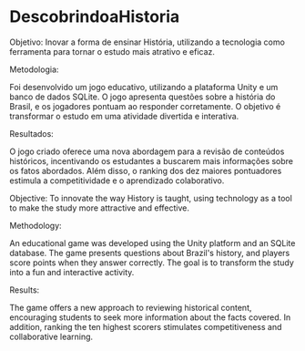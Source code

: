 # DescobrindoaHistoria

Objetivo: 
Inovar a forma de ensinar História, utilizando a tecnologia como ferramenta para tornar o estudo mais atrativo e eficaz.

Metodologia:

Foi desenvolvido um jogo educativo, utilizando a plataforma Unity e um banco de dados SQLite. O jogo apresenta questões sobre a história do Brasil, e os jogadores pontuam ao responder corretamente. O objetivo é transformar o estudo em uma atividade divertida e interativa.

Resultados:

O jogo criado oferece uma nova abordagem para a revisão de conteúdos históricos, incentivando os estudantes a buscarem mais informações sobre os fatos abordados. Além disso, o ranking dos dez maiores pontuadores estimula a competitividade e o aprendizado colaborativo.


Objective: To innovate the way History is taught, using technology as a tool to make the study more attractive and effective.

Methodology:

An educational game was developed using the Unity platform and an SQLite database. The game presents questions about Brazil's history, and players score points when they answer correctly. The goal is to transform the study into a fun and interactive activity.

Results:

The game offers a new approach to reviewing historical content, encouraging students to seek more information about the facts covered. In addition, ranking the ten highest scorers stimulates competitiveness and collaborative learning.
